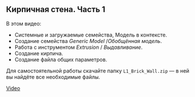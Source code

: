 ## Кирпичная стена. Часть 1

В этом видео:

- Системные и загружаемые семейства, Модель в контексте.
- Создание семейства _Generiс Model_ /_Обобщённая модель_.
- Работа с инструментом _Extrusion_ / _Выдавливание_.
- Создание кирпича.
- Создание файла общих параметров.

Для самостоятельной работы скачайте папку `L1_Brick_Wall.zip` — в ней вы найдёте все необходимые файлы.  

[Video](https://player.softculture.cc/embed/online/RFA/RFA_9.16.03_L1-1_Brick_Wall)
